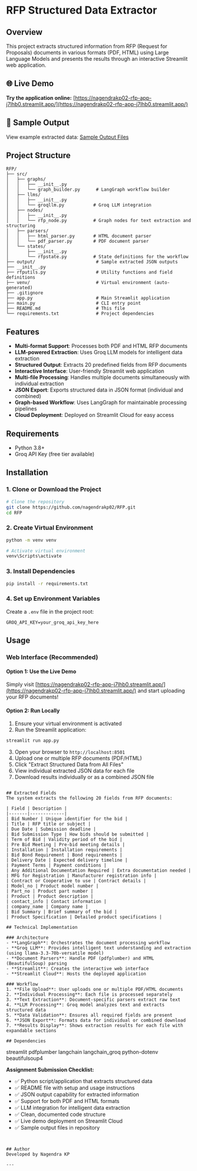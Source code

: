 # RFP Structured Data Extractor

## Overview
This project extracts structured information from RFP (Request for Proposals) documents in various formats (PDF, HTML) using Large Language Models and presents the results through an interactive Streamlit web application.

## 🌐 Live Demo
**Try the application online:** [https://nagendrakp02-rfp-app-j7lhb0.streamlit.app/](https://nagendrakp02-rfp-app-j7lhb0.streamlit.app/)

## 📂 Sample Output
View example extracted data: [Sample Output Files](https://github.com/nagendrakp02/RFP/tree/main/output)

## Project Structure
```
RFP/
├── src/
│   ├── graphs/
│   │   ├── __init__.py
│   │   └── graph_builder.py      # LangGraph workflow builder
│   ├── llms/
│   │   ├── __init__.py
│   │   └── groqllm.py           # Groq LLM integration
│   ├── nodes/
│   │   ├── __init__.py
│   │   └── rfp_node.py          # Graph nodes for text extraction and structuring
│   ├── parsers/
│   │   ├── html_parser.py       # HTML document parser
│   │   └── pdf_parser.py        # PDF document parser
│   └── states/
│       ├── __init__.py
│       └── rfpstate.py          # State definitions for the workflow
├── output/                       # Sample extracted JSON outputs
├── __init__.py
├── rfputils.py                   # Utility functions and field definitions
├── venv/                         # Virtual environment (auto-generated)
├── .gitignore
├── app.py                        # Main Streamlit application
├── main.py                       # CLI entry point
├── README.md                     # This file
└── requirements.txt              # Project dependencies
```

## Features
- **Multi-format Support**: Processes both PDF and HTML RFP documents
- **LLM-powered Extraction**: Uses Groq LLM models for intelligent data extraction
- **Structured Output**: Extracts 20 predefined fields from RFP documents
- **Interactive Interface**: User-friendly Streamlit web application
- **Multi-file Processing**: Handles multiple documents simultaneously with individual extraction
- **JSON Export**: Exports structured data in JSON format (individual and combined)
- **Graph-based Workflow**: Uses LangGraph for maintainable processing pipelines
- **Cloud Deployment**: Deployed on Streamlit Cloud for easy access

## Requirements
- Python 3.8+
- Groq API Key (free tier available)

## Installation

### 1. Clone or Download the Project
```bash
# Clone the repository
git clone https://github.com/nagendrakp02/RFP.git
cd RFP
```

### 2. Create Virtual Environment
```bash
python -m venv venv

# Activate virtual environment
venv\Scripts\activate

```

### 3. Install Dependencies
```bash
pip install -r requirements.txt
```

### 4. Set up Environment Variables
Create a `.env` file in the project root:
```env
GROQ_API_KEY=your_groq_api_key_here
```


## Usage

### Web Interface (Recommended)

#### Option 1: Use the Live Demo
Simply visit [https://nagendrakp02-rfp-app-j7lhb0.streamlit.app/](https://nagendrakp02-rfp-app-j7lhb0.streamlit.app/) and start uploading your RFP documents!

#### Option 2: Run Locally
1. Ensure your virtual environment is activated
2. Run the Streamlit application:
```bash
streamlit run app.py
```
3. Open your browser to `http://localhost:8501`
4. Upload one or multiple RFP documents (PDF/HTML)
5. Click "Extract Structured Data from All Files"
6. View individual extracted JSON data for each file
7. Download results individually or as a combined JSON file

```

## Extracted Fields
The system extracts the following 20 fields from RFP documents:

| Field | Description |
|-------|-------------|
| Bid Number | Unique identifier for the bid |
| Title | RFP title or subject |
| Due Date | Submission deadline |
| Bid Submission Type | How bids should be submitted |
| Term of Bid | Validity period of the bid |
| Pre Bid Meeting | Pre-bid meeting details |
| Installation | Installation requirements |
| Bid Bond Requirement | Bond requirements |
| Delivery Date | Expected delivery timeline |
| Payment Terms | Payment conditions |
| Any Additional Documentation Required | Extra documentation needed |
| MFG for Registration | Manufacturer registration info |
| Contract or Cooperative to use | Contract details |
| Model_no | Product model number |
| Part_no | Product part number |
| Product | Product description |
| contact_info | Contact information |
| company_name | Company name |
| Bid Summary | Brief summary of the bid |
| Product Specification | Detailed product specifications |

## Technical Implementation

### Architecture
- **LangGraph**: Orchestrates the document processing workflow
- **Groq LLM**: Provides intelligent text understanding and extraction (using llama-3.3-70b-versatile model)
- **Document Parsers**: Handle PDF (pdfplumber) and HTML (BeautifulSoup) parsing
- **Streamlit**: Creates the interactive web interface
- **Streamlit Cloud**: Hosts the deployed application

### Workflow
1. **File Upload**: User uploads one or multiple PDF/HTML documents
2. **Individual Processing**: Each file is processed separately
3. **Text Extraction**: Document-specific parsers extract raw text
4. **LLM Processing**: Groq model analyzes text and extracts structured data
5. **Data Validation**: Ensures all required fields are present
6. **JSON Export**: Formats data for individual or combined download
7. **Results Display**: Shows extraction results for each file with expandable sections

## Dependencies
```
streamlit
pdfplumber
langchain
langchain_groq
python-dotenv
beautifulsoup4

**Assignment Submission Checklist:**
- ✅ Python script/application that extracts structured data
- ✅ README file with setup and usage instructions
- ✅ JSON output capability for extracted information
- ✅ Support for both PDF and HTML formats
- ✅ LLM integration for intelligent data extraction
- ✅ Clean, documented code structure
- ✅ Live demo deployment on Streamlit Cloud
- ✅ Sample output files in repository

```


## Author
Developed by Nagendra KP

---



